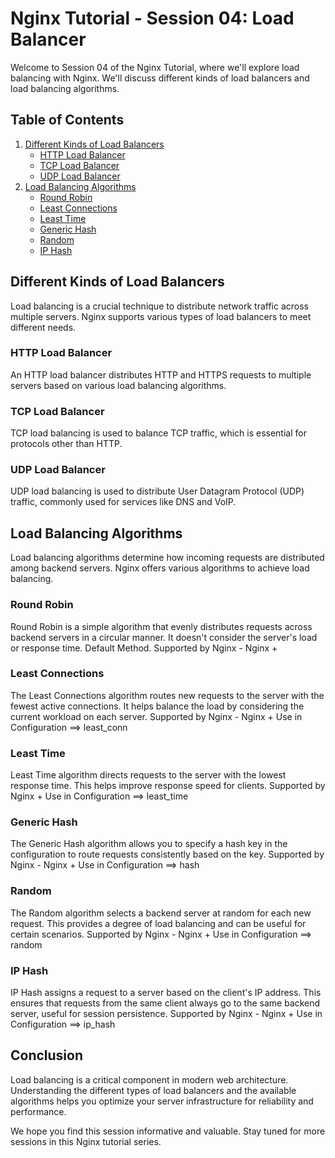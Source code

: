 # Nginx Tutorial - Session 04: Load Balancer

Welcome to Session 04 of the Nginx Tutorial, where we'll explore load balancing with Nginx. We'll discuss different kinds of load balancers and load balancing algorithms.

## Table of Contents

1. [Different Kinds of Load Balancers](#different-kinds-of-load-balancers)
   - [HTTP Load Balancer](#http-load-balancer)
   - [TCP Load Balancer](#tcp-load-balancer)
   - [UDP Load Balancer](#udp-load-balancer)
2. [Load Balancing Algorithms](#load-balancing-algorithms)
   - [Round Robin](#round-robin)
   - [Least Connections](#least-connections)
   - [Least Time](#least-time)
   - [Generic Hash](#generic-hash)
   - [Random](#random)
   - [IP Hash](#ip-hash)

## Different Kinds of Load Balancers

Load balancing is a crucial technique to distribute network traffic across multiple servers. Nginx supports various types of load balancers to meet different needs.

### HTTP Load Balancer

An HTTP load balancer distributes HTTP and HTTPS requests to multiple servers based on various load balancing algorithms.

### TCP Load Balancer

TCP load balancing is used to balance TCP traffic, which is essential for protocols other than HTTP.

### UDP Load Balancer

UDP load balancing is used to distribute User Datagram Protocol (UDP) traffic, commonly used for services like DNS and VoIP.

## Load Balancing Algorithms

Load balancing algorithms determine how incoming requests are distributed among backend servers. Nginx offers various algorithms to achieve load balancing.

### Round Robin

Round Robin is a simple algorithm that evenly distributes requests across backend servers in a circular manner. It doesn't consider the server's load or response time.
Default Method.
Supported by Nginx - Nginx +

### Least Connections

The Least Connections algorithm routes new requests to the server with the fewest active connections. It helps balance the load by considering the current workload on each server.
Supported by Nginx - Nginx +
Use in Configuration ==> least_conn

### Least Time

Least Time algorithm directs requests to the server with the lowest response time. This helps improve response speed for clients.
Supported by Nginx +
Use in Configuration ==> least_time

### Generic Hash

The Generic Hash algorithm allows you to specify a hash key in the configuration to route requests consistently based on the key.
Supported by Nginx - Nginx +
Use in Configuration ==> hash

### Random

The Random algorithm selects a backend server at random for each new request. This provides a degree of load balancing and can be useful for certain scenarios.
Supported by Nginx - Nginx +
Use in Configuration ==> random

### IP Hash

IP Hash assigns a request to a server based on the client's IP address. This ensures that requests from the same client always go to the same backend server, useful for session persistence.
Supported by Nginx - Nginx +
Use in Configuration ==> ip_hash

## Conclusion

Load balancing is a critical component in modern web architecture. Understanding the different types of load balancers and the available algorithms helps you optimize your server infrastructure for reliability and performance.

We hope you find this session informative and valuable. Stay tuned for more sessions in this Nginx tutorial series.
